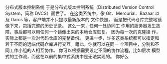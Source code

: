 分布式版本控制系统
于是分布式版本控制系统（Distributed Version Control System，简称 DVCS）面世了。 
在这类系统中，像 Git、Mercurial、Bazaar 以及 Darcs 等，客户端并不只提取最新版本的
文件快照， 而是把代码仓库完整地镜像下来，包括完整的历史记录。 这么一来，任何一处协同工
作用的服务器发生故障，事后都可以用任何一个镜像出来的本地仓库恢复。 因为每一次的克隆操
作，实际上都是一次对代码仓库的完整备份。
更进一步，许多这类系统都可以指定和若干不同的远端代码仓库进行交互。籍此，你就可以在同一
个项目中，分别和不同工作小组的人相互协作。 你可以根据需要设定不同的协作流程，比如层次
模型式的工作流，而这在以前的集中式系统中是无法实现的。
你好么